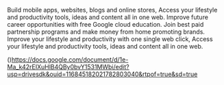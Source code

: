 Build mobile apps, websites, blogs and online stores, Access your lifestyle and productivity tools, ideas and content all in one web. 
Improve future career opportunities with free Google cloud education.
Join best paid partnership programs and make money from home promoting brands. 
 Improve your lifestyle and productivity with one single web click, 
Access your lifestyle and productivity tools, ideas and content  all in one web.


()https://docs.google.com/document/d/1e-Ma_k42rEIXuHlB4QBy0bvY1531MWbi/edit?usp=drivesdk&ouid=116845182021782803040&rtpof=true&sd=true 
